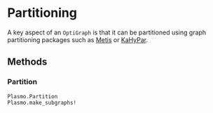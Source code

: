 # Partitioning

A key aspect of an `OptiGraph` is that it can be partitioned using graph partitioning packages such as [Metis](https://github.com/JuliaSparse/Metis.jl) or [KaHyPar](https://github.com/kahypar/KaHyPar.jl).


## Methods

### Partition

```@docs
Plasmo.Partition
Plasmo.make_subgraphs!
```
